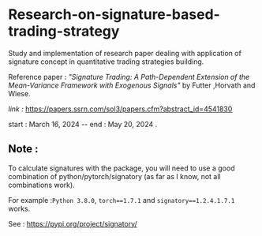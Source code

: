 # Research-on-signature-based-trading-strategy

Study and implementation of research paper dealing with application of signature concept in quantitative trading strategies building.

Reference paper : *"Signature Trading: A Path-Dependent Extension of the Mean-Variance Framework with Exogenous Signals"* by Futter ,Horvath and Wiese.

*link :* https://papers.ssrn.com/sol3/papers.cfm?abstract_id=4541830

start : March 16, 2024 -- end : May 20, 2024 .


<h2 style="color:black">Note :</h2>

To calculate signatures with the package, you will need to use a good combination of python/pytorch/signatory (as far as I know, not all combinations work). 

For example :<code>Python 3.8.0</code>, <code>torch==1.7.1</code> and <code>signatory==1.2.4.1.7.1 </code> works. 

See : https://pypi.org/project/signatory/
